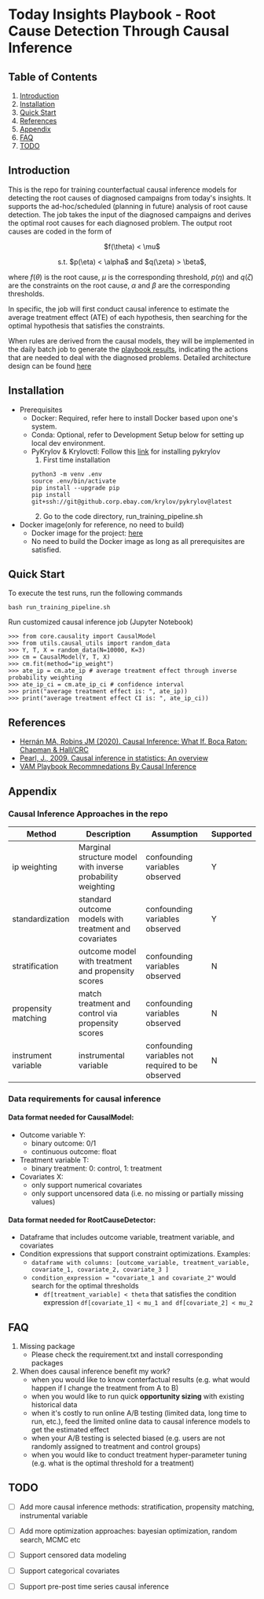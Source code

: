 # Today Insights Playbook - Root Cause Detection Through Causal Inference 

## Table of Contents
1. [Introduction](#introduction)
2. [Installation](#installation)
3. [Quick Start](#quick-start)
4. [References](#references)
5. [Appendix](#appendix)
6. [FAQ](#faq)
7. [TODO](#todo)

## Introduction
This is the repo for training counterfactual causal inference models for detecting the root causes
of diagnosed campaigns from today's insights. It supports the ad-hoc/scheduled (planning in future) 
analysis of root cause detection. The job takes the input of the diagnosed campaigns and derives the optimal 
root causes for each diagnosed problem. The output root causes are coded in the form of 

<p align="center">
$f(\theta) < \mu$
</p>
<p align="center">
s.t.  $p(\eta) < \alpha$ and  $q(\zeta) > \beta$,
</p>

where $f(\theta)$ is the root cause, $\mu$ is the corresponding threshold, 
$p(\eta)$ and $q(\zeta)$ are the constraints on the root cause, $\alpha$ and $\beta$ are the corresponding thresholds.

In specific, the job will first conduct causal inference to estimate the average treatment effect (ATE) of each hypothesis, then searching 
for the optimal hypothesis that satisfies the constraints. 

When rules are derived from the causal models, they will be implemented in the daily batch job to generate the 
[playbook results](https://docs.google.com/document/d/1S9YxitCwaAMpRyHBBNzmvh_tabs1YAY8d0zmCiatWKo/edit#bookmark=kix.q3y6526tfhpr), 
indicating the actions that are needed to deal with the diagnosed problems. Detailed architecture design can be found 
[here](https://docs.google.com/document/d/1psQWtxGtY9yp6CjvuZZgy30aFfNilJEogcoTeoYFWeI/edit?usp=sharing)

## Installation
- Prerequisites 
  - Docker: Required, refer here to install Docker based upon one's system. 
  - Conda: Optional, refer to Development Setup below for setting up local dev environment. 
  - PyKrylov & Krylovctl: Follow this [link](https://pages.github.corp.ebay.com/taichi/doc-center/sdk/pykrylov/) for installing pykrylov
    1. First time installation 
    ```
    python3 -m venv .env
    source .env/bin/activate
    pip install --upgrade pip
    pip install git+ssh://git@github.corp.ebay.com/krylov/pykrylov@latest
    ```
    2. Go to the code directory, run_training_pipeline.sh  
- Docker image(only for reference, no need to build)
  - Docker image for the project: [here](https://ecr.vip.ebayc3.com/repository/krylov_curated_workspace/base) 
  - No need to build the Docker image as long as all prerequisites are satisfied.

## Quick Start
To execute the test runs, run the following commands
```
bash run_training_pipeline.sh
```

Run customized causal inference job (Jupyter Notebook)
```
>>> from core.causality import CausalModel
>>> from utils.causal_utils import random_data
>>> Y, T, X = random_data(N=10000, K=3)
>>> cm = CausalModel(Y, T, X)
>>> cm.fit(method="ip_weight")
>>> ate_ip = cm.ate_ip # average treatment effect through inverse probability weighting
>>> ate_ip_ci = cm.ate_ip_ci # confidence interval
>>> print("average treatment effect is: ", ate_ip))
>>> print("average treatment effect CI is: ", ate_ip_ci))
```

## References
- [Hernán MA, Robins JM (2020). Causal Inference: What If. Boca Raton: Chapman & Hall/CRC](https://www.hsph.harvard.edu/miguel-hernan/causal-inference-book/)
- [Pearl, J., 2009. Causal inference in statistics: An overview](https://projecteuclid.org/journals/statistics-surveys/volume-3/issue-none/Causal-inference-in-statistics-An-overview/10.1214/09-SS057.pdf)
- [VAM Playbook Recommnedations By Causal Inference](https://docs.google.com/document/d/1psQWtxGtY9yp6CjvuZZgy30aFfNilJEogcoTeoYFWeI/edit)

## Appendix
### Causal Inference Approaches in the repo
| Method              | Description                                                 | Assumption                                        | Supported |
|---------------------|-------------------------------------------------------------|---------------------------------------------------|-----------|
| ip weighting        | Marginal structure model with inverse probability weighting | confounding variables observed                    | Y         |
| standardization     | standard outcome models with treatment and covariates       | confounding variables observed                    | Y         |
| stratification      | outcome model with treatment and propensity scores          | confounding variables observed                    | N         |
| propensity matching | match treatment and control via propensity scores           | confounding variables observed                    | N         |
| instrument variable | instrumental variable                                       | confounding variables not required to be observed | N         |

### Data requirements for causal inference
#### Data format needed for CausalModel:
- Outcome variable Y: 
  - binary outcome: 0/1
  - continuous outcome: float
- Treatment variable T: 
  - binary treatment: 0: control, 1: treatment
- Covariates X: 
  - only support numerical covariates
  - only support uncensored data (i.e. no missing or partially missing values)
#### Data format needed for RootCauseDetector:
- Dataframe that includes outcome variable, treatment variable, and covariates
- Condition expressions that support constraint optimizations. Examples:
  - `dataframe with columns: [outcome_variable, treatment_variable, covariate_1, covariate_2, covariate_3 ]`
  - `condition_expression = "covariate_1 and covariate_2"` would search for the optimal thresholds
    - `df[treatment_variable] < theta` that satisfies the condition expression `df[covariate_1] < mu_1 and df[covariate_2] < mu_2`

## FAQ
1. Missing package
   - Please check the requirement.txt and install corresponding packages
2. When does causal inference benefit my work?
   - when you would like to know conterfactual results (e.g. what would happen if I change the treatment from A to B)
   - when you would like to run quick **opportunity sizing** with existing historical data
   - when it's costly to run online A/B testing (limited data, long time to run, etc.), feed the limited online data to causal inference models to get the estimated effect
   - when your A/B testing is selected biased (e.g. users are not randomly assigned to treatment and control groups)
   - when you would like to conduct treatment hyper-parameter tuning (e.g. what is the optimal threshold for a treatment)

## TODO
- [ ] Add more causal inference methods: stratification, propensity matching, instrumental variable
- [ ] Add more optimization approaches: bayesian optimization, random search, MCMC etc
- [ ] Support censored data modeling
- [ ] Support categorical covariates
- [ ] Support pre-post time series causal inference

